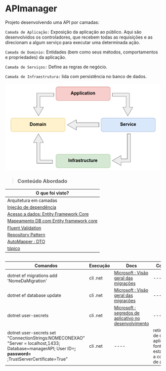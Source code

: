# APImanager 
Projeto desenvolvendo uma API por camadas:

`Camada de Aplicação:` Exposição da aplicação ao público. Aqui são desenvolvidos os controladores, que recebem todas as requisições e as direcionam a algum serviço para executar uma determinada ação.

`Camada de Dominio:` Entidades (bem como seus métodos, comportamentos e propriedades) da aplicação.

`Camada de Serviços:` Define as regras de negócio.

`Camada de Infraestrutura:` lida com persistência no banco de dados.

![layers](src/img/layers.PNG)

> ### Conteúdo Abordado

| O que foi visto? |
| ---------------------------- |
| Arquitetura em camadas       |
| <a href="src/Manager.API/Startup.cs"> Injeção de dependência </a>    |
| <a href="src/Manager.Infra/Context/ManagerContext.cs"> Acesso a dados: Entity Framework Core </a>    |
| <a href="src/Manager.Infra/Mappings/UserMap.cs">Mapeamento DB com Entity framework core</a> |
| <a href="src/Manager.Domain/Validators/UserValidator.cs"> Fluent Validation </a> |
| <a href="src/Manager.Infra/Repositories"> Repository Pattern   </a> |
| <a href="src/Manager.Services/Services/UserService.cs"> AutoMapper : DTO </a>    |
| <a href=" "> tópico </a>    |

## 
| Comandos | Execução | Docs | Comentários |
| ------ | ------- | ------- | -----------| 
| dotnet ef migrations add 'NomeDaMigration' | cli .net   | <a href="https://docs.microsoft.com/pt-br/ef/core/managing-schemas/migrations/?tabs=dotnet-core-cli"> Microsoft : Visão geral das migrações  </a>   |  ----   |
| dotnet ef database update    | cli .net  | <a href="https://docs.microsoft.com/pt-br/ef/core/managing-schemas/migrations/?tabs=dotnet-core-cli"> Microsoft : Visão geral das migrações </a> |   ----      |
| dotnet user-secrets         |  cli .net  | <a href="https://docs.microsoft.com/pt-br/aspnet/core/security/app-secrets?view=aspnetcore-6.0&tabs=windows"> Microsoft : segredos de aplicativo no desenvolvimento </a>  | ----   |
| dotnet user-secrets set "ConnectionStrings:NOMECONEXAO" "Server = localhost,1433; Database=managerAPI; User ID=****; password=**** ;TrustServerCertificate=True" | cli .net |  ----  | retirando string de conexão da aplicação (cód fonte) e estabelecendo-a como segredo de aplicação | 


